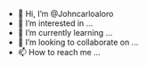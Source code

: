 - 👋 Hi, I’m @Johncarloaloro
- 👀 I’m interested in ...
- 🌱 I’m currently learning ...
- 💞️ I’m looking to collaborate on ...
- 📫 How to reach me ...

<!---
Johncarloaloro/Johncarloaloro is a ✨ special ✨ repository because its `README.md` (this file) appears on your GitHub profile.
You can click the Preview link to take a look at your changes.
--->
